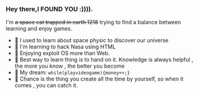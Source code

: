 ### Hey there,I FOUND YOU :)))).




I'm ~~a space cat trapped in earth 1218~~ trying to find a balance between learning and enjoy games.

- 🔭 I used to learn about space physic to discover our universe
- 🚀 I'm learning to hack Nasa using HTML
- 🧐 Enjoying exploit OS more than Web.
- 👾 Best way to learn thing is to hand on it. Knowledge is always helpful , the more you know , the better you become
- 🌭 My dream: `while(playvideogame){money++;}`
- 🚀 Chance is the thing you create all the time by yourself, so when it comes , you can catch it.
